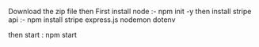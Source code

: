 Download the zip file then First install node  :-  npm init -y
then install stripe api :- npm install stripe express.js nodemon dotenv

then start : npm start
